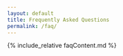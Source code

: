 ```yaml
---
layout: default
title: Frequently Asked Questions
permalink: /faq/
---
```


{% include_relative faqContent.md %}
